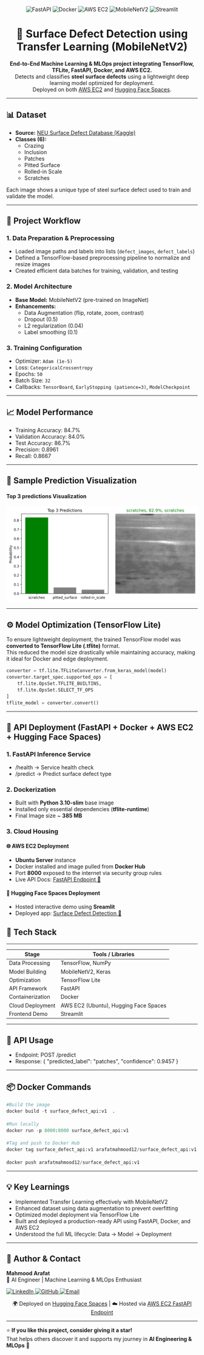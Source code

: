 <p align="center">
  <img src="https://img.shields.io/badge/Framework-FastAPI-009688?style=flat-square&logo=fastapi&logoColor=white" alt="FastAPI"/>
  <img src="https://img.shields.io/badge/Docker-Ready-0db7ed?style=flat-square&logo=docker&logoColor=white" alt="Docker"/>
  <img src="https://img.shields.io/badge/Deployed%20On-AWS%20EC2-232f3e?style=flat-square&logo=amazonaws&logoColor=white" alt="AWS EC2"/>
  <img src="https://img.shields.io/badge/Model-MobileNetV2-4285F4?style=flat-square&logo=tensorflow&logoColor=white" alt="MobileNetV2"/>
  <img src="https://img.shields.io/badge/Frontend-Streamlit-FF4B4B?style=flat-square&logo=streamlit&logoColor=white" alt="Streamlit"/>
</p>

<h1 align="center">🧠 Surface Defect Detection using Transfer Learning (MobileNetV2)</h1>

<p align="center">
  <b>End-to-End Machine Learning & MLOps project integrating TensorFlow, TFLite, FastAPI, Docker, and AWS EC2.</b><br>
  Detects and classifies <b>steel surface defects</b> using a lightweight deep learning model optimized for deployment.<br>
  Deployed on both <a href="http://51.21.196.228:8000/docs" target="_blank">AWS EC2</a> and 
  <a href="https://huggingface.co/spaces/arafatMahmood/Surface_defect_detection" target="_blank">Hugging Face Spaces</a>.
</p>

---

## 📊 Dataset

- **Source:** [NEU Surface Defect Database (Kaggle)](https://www.kaggle.com/datasets/kaustubhdikshit/neu-surface-defect-database)  
- **Classes (6):**
  - Crazing  
  - Inclusion  
  - Patches  
  - Pitted Surface  
  - Rolled-in Scale  
  - Scratches  

Each image shows a unique type of steel surface defect used to train and validate the model.

---

## 🧩 Project Workflow

### 1. Data Preparation & Preprocessing
- Loaded image paths and labels into lists (`defect_images`, `defect_labels`)
- Defined a TensorFlow-based preprocessing pipeline to normalize and resize images
- Created efficient data batches for training, validation, and testing

### 2. Model Architecture
- **Base Model:** MobileNetV2 (pre-trained on ImageNet)
- **Enhancements:**
  - Data Augmentation (flip, rotate, zoom, contrast)
  - Dropout (0.5)
  - L2 regularization (0.04)
  - Label smoothing (0.1)

### 3. Training Configuration
- Optimizer: `Adam (1e-5)`
- Loss: `CategoricalCrossentropy`
- Epochs: `50`
- Batch Size: `32`
- Callbacks: `TensorBoard`, `EarlyStopping (patience=3)`, `ModelCheckpoint`

---

## 📈 Model Performance
- Training Accuracy: 84.7%
- Validation Accuracy: 84.0%
- Test Accuracy: 86.7%
- Precision: 0.8961
- Recall: 0.8667

----

## 📸 Sample Prediction Visualization

#### Top 3 predictions Visualization
![Top 3 predictions](top3_prediction.png)

----
## ⚙️ Model Optimization (TensorFlow Lite)

To ensure lightweight deployment, the trained TensorFlow model was **converted to TensorFlow Lite (.tflite)** format.  
This reduced the model size drastically while maintaining accuracy, making it ideal for Docker and edge deployment.

```python
converter = tf.lite.TFLiteConverter.from_keras_model(model)
converter.target_spec.supported_ops = [
    tf.lite.OpsSet.TFLITE_BUILTINS,
    tf.lite.OpsSet.SELECT_TF_OPS
]
tflite_model = converter.convert()
```

----

## 🧩 API Deployment (FastAPI + Docker + AWS EC2 + Hugging Face Spaces)

### 1. FastAPI Inference Service 
- /health   →  Service health check  
- /predict  →  Predict surface defect type  

### 2. Dockerization
- Built with **Python 3.10-slim** base image
- Installed only essential dependencies (**tflite-runtime**)
- Final Image size ~ **385 MB**

### 3. Cloud Housing
#### 🌐 **AWS EC2 Deployment**
- **Ubuntu Server** instance  
- Docker installed and image pulled from **Docker Hub**  
- Port **8000** exposed to the internet via security group rules  
- Live API Docs: [FastAPI Endpoint 🔗](http://51.21.196.228:8000/docs)

#### 🤗 **Hugging Face Spaces Deployment**
- Hosted interactive demo using **Sreamlit**  
- Deployed app: [Surface Defect Detection 🔗](https://huggingface.co/spaces/arafatMahmood/Surface_defect_detection)

## 🧰 Tech Stack
-------------------------------------------------
| Stage             | Tools / Libraries                       |
|-------------------|-----------------------------------------|
| Data Processing   | TensorFlow, NumPy                       |
| Model Building    | MobileNetV2, Keras                      |
| Optimization      | TensorFlow Lite                         |
| API Framework     | FastAPI                                 |
| Containerization  | Docker                                  |
| Cloud Deployment  | AWS EC2 (Ubuntu), Hugging Face Spaces   |
| Frontend Demo     | Streamlit                               |

---

## 🧪 API Usage
- Endpoint: POST /predict
- Response:
 {
  "predicted_label": "patches",
  "confidence": 0.9457
}

----

## 📦 Docker Commands
```python
#Build the image
docker build -t surface_defect_api:v1  .

#Run locally
docker run -p 8000:8000 surface_defect_api:v1

#Tag and push to Docker Hub
docker tag surface_defect_api:v1 arafatmahmood12/surface_defect_api:v1

docker push arafatmahmood12/surface_defect_api:v1
```
---

## 💡 Key Learnings

- Implemented Transfer Learning effectively with MobileNetV2
- Enhanced dataset using data augmentation to prevent overfitting
- Optimized model deployment via TensorFlow Lite
- Built and deployed a production-ready API using FastAPI, Docker, and AWS EC2
- Understood the full ML lifecycle: Data → Model → Deployment

---

## 👤 Author & Contact

**Mahmood Arafat**  
💼 AI Engineer | Machine Learning & MLOps Enthusiast  

<p align="left">
  <a href="https://www.linkedin.com/in/arafat-mahmood-3b0208213/" target="_blank">
    <img src="https://img.shields.io/badge/LinkedIn-0A66C2?style=for-the-badge&logo=linkedin&logoColor=white" alt="LinkedIn"/>
  </a>
  <a href="https://github.com/ArafatMahmood45" target="_blank">
    <img src="https://img.shields.io/badge/GitHub-171515?style=for-the-badge&logo=github&logoColor=white" alt="GitHub"/>
  </a>
  <a href="mailto:Mahmoodarafat08@gmail.com">
    <img src="https://img.shields.io/badge/Email-D14836?style=for-the-badge&logo=gmail&logoColor=white" alt="Email"/>
  </a>
</p>

<p align="center">
  🌍 Deployed on <a href="https://huggingface.co/spaces/arafatMahmood/Surface_defect_detection" target="_blank">Hugging Face Spaces</a> |
  ☁️ Hosted via <a href="http://51.21.196.228:8000/docs" target="_blank">AWS EC2 FastAPI Endpoint</a>
</p>

---

⭐ **If you like this project, consider giving it a star!**  
That helps others discover it and supports my journey in **AI Engineering & MLOps** 🚀


